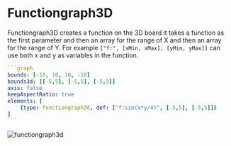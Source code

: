 # Functiongraph3D

Functiongraph3D creates a function on the 3D board it takes a function as the first parameter and then an array for the range of X and then an array for the range of Y. For example `["f:", [xMin, xMax], [yMin, yMax]]` can use both x and y as variables in the function.

````yaml
```graph
bounds: [-10, 10, 10, -10]
bounds3d: [[-5,5], [-5,5], [-5,5]]
axis: false
keepAspectRatio: true
elements: [
	{type: functiongraph3d, def: ["f:sin(x*y/4)", [-5,5], [-5,5]]}
]
```
````

![functiongraph3d](imgs/Functiongraph3D-graph-1.png)

